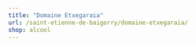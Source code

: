 ```yaml
---
title: "Domaine Etxegaraia"
url: /saint-etienne-de-baigorry/domaine-etxegaraia/
shop: alcool
---
```

